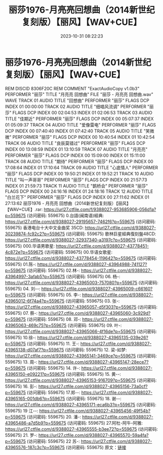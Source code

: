 ﻿---
title: 丽莎1976-月亮亮回想曲（2014新世纪复刻版）【丽风】【WAV+CUE】
date: 2023-10-31 08:22:23
categories: WAV车载音乐、镜像
tags: 华语中文
---
# 丽莎1976-月亮亮回想曲（2014新世纪复刻版）【丽风】【WAV+CUE】

REM DISCID 8306F20C
REM COMMENT "ExactAudioCopy v1.0b3"
PERFORMER "丽莎"
TITLE "月亮亮 回想曲"
FILE "丽莎 - 月亮亮 回想曲.wav" WAVE
TRACK 01 AUDIO
TITLE "回想曲"
PERFORMER "丽莎"
FLAGS DCP
INDEX 01 00:00:00
TRACK 02 AUDIO
TITLE "细唱风流调"
PERFORMER "丽莎"
FLAGS DCP
INDEX 00 02:04:53
INDEX 01 02:06:53
TRACK 03 AUDIO
TITLE "佳期近"
PERFORMER "丽莎"
FLAGS DCP
INDEX 00 05:07:37
INDEX 01 05:09:37
TRACK 04 AUDIO
TITLE "爱像雷电"
PERFORMER "丽莎"
FLAGS DCP
INDEX 00 07:40:40
INDEX 01 07:42:40
TRACK 05 AUDIO
TITLE "笑微微"
PERFORMER "丽莎"
FLAGS DCP
INDEX 00 10:40:54
INDEX 01 10:42:54
TRACK 06 AUDIO
TITLE "良辰莫错过"
PERFORMER "丽莎"
FLAGS DCP
INDEX 00 13:08:59
INDEX 01 13:10:59
TRACK 07 AUDIO
TITLE "月亮亮"
PERFORMER "丽莎"
FLAGS DCP
INDEX 00 15:09:00
INDEX 01 15:11:00
TRACK 08 AUDIO
TITLE "期待"
PERFORMER "丽莎"
FLAGS DCP
INDEX 00 17:08:64
INDEX 01 17:10:64
TRACK 09 AUDIO
TITLE "心底情人"
PERFORMER "丽莎"
FLAGS DCP
INDEX 00 19:50:21
INDEX 01 19:52:21
TRACK 10 AUDIO
TITLE "叫一声哥哥"
PERFORMER "丽莎"
FLAGS DCP
INDEX 00 21:57:73
INDEX 01 21:59:73
TRACK 11 AUDIO
TITLE "鹊桥会"
PERFORMER "丽莎"
FLAGS DCP
INDEX 00 24:16:16
INDEX 01 24:18:16
TRACK 12 AUDIO
TITLE "白兰花下"
PERFORMER "丽莎"
FLAGS DCP
INDEX 00 27:11:62
INDEX 01 27:13:62
丽莎1976 - 月亮亮 回想曲（2014新世纪复刻版）【丽风】【WAV+CUE】.rar: https://url27.ctfile.com/f/9388027-953685906-056d1a?p=559675
(访问密码: 559675)
0.台語(闽南语)經典: https://url27.ctfile.com/d/9388027-29195657-7462f6?p=559675
(访问密码: 559675)
香港电台十大中文金曲奖 35CD: https://url27.ctfile.com/d/9388027-30239874-fc92c2?p=559675
(访问密码: 559675)
歌林巨星經典復刻盤48CD: https://url27.ctfile.com/d/9388027-32937340-a3197c?p=559675
(访问密码: 559675)
000.华语男歌星: https://url27.ctfile.com/d/9388027-43778451-4c872e?p=559675
(访问密码: 559675)
00.华语女歌星: https://url27.ctfile.com/d/9388027-43778454-119642?p=559675
(访问密码: 559675)
01.陈-: https://url27.ctfile.com/d/9388027-43964988-741127?p=559675
(访问密码: 559675)
02.林-: https://url27.ctfile.com/d/9388027-43964997-3afab5?p=559675
(访问密码: 559675)
06. 杨-: https://url27.ctfile.com/d/9388027-43965003-757080?p=559675
(访问密码: 559675)
04. 刘--: https://url27.ctfile.com/d/9388027-43965009-c66160?p=559675
(访问密码: 559675)
05. 李-: https://url27.ctfile.com/d/9388027-43965012-6f74a4?p=559675
(访问密码: 559675)
03. 张-: https://url27.ctfile.com/d/9388027-43965057-d5f303?p=559675
(访问密码: 559675)
07. 蔡-: https://url27.ctfile.com/d/9388027-43965060-3c929d?p=559675
(访问密码: 559675)
08. 邓-: https://url27.ctfile.com/d/9388027-43965063-469c75?p=559675
(访问密码: 559675)
09. 叶-: https://url27.ctfile.com/d/9388027-43965066-4f16de?p=559675
(访问密码: 559675)
10.徐-: https://url27.ctfile.com/d/9388027-43965135-039e26?p=559675
(访问密码: 559675)
11. 王-: https://url27.ctfile.com/d/9388027-43965138-d07af7?p=559675
(访问密码: 559675)
12. 梁-如梦: https://url27.ctfile.com/d/9388027-43965141-3469ce?p=559675
(访问密码: 559675)
13. 周-: https://url27.ctfile.com/d/9388027-43965147-28ece7?p=559675
(访问密码: 559675)
14. 许-: https://url27.ctfile.com/d/9388027-43965150-e09221?p=559675
(访问密码: 559675)
15. 黄--: https://url27.ctfile.com/d/9388027-43965153-916709?p=559675
(访问密码: 559675)
16. 彭-: https://url27.ctfile.com/d/9388027-43965156-73a0cf?p=559675
(访问密码: 559675)
17.郑--: https://url27.ctfile.com/d/9388027-43965165-001db6?p=559675
(访问密码: 559675)
18. 谢--: https://url27.ctfile.com/d/9388027-43965171-eca6b3?p=559675
(访问密码: 559675)
19 江--: https://url27.ctfile.com/d/9388027-43965456-49f54b?p=559675
(访问密码: 559675)
20. 潘-: https://url27.ctfile.com/d/9388027-43965486-a7d5b9?p=559675
(访问密码: 559675)
27.阿杜-阿牛-阿雅: https://url27.ctfile.com/d/9388027-43965555-b3ee72?p=559675
(访问密码: 559675)
21. 罗-: https://url27.ctfile.com/d/9388027-43965570-59a4fa?p=559675
(访问密码: 559675)
22 苏-: https://url27.ctfile.com/d/9388027-43965576-187c3c?p=559675
(访问密码: 559675)
原文：[链接](https://blog.sina.com.cn/s/blog_1647c7e76010313ok.html)